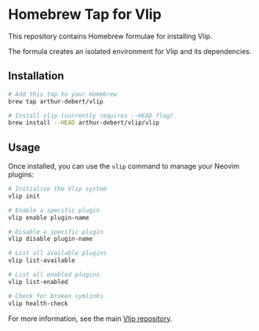 # Homebrew Tap for Vlip

This repository contains Homebrew formulae for installing Vlip.

The formula creates an isolated environment for Vlip and its dependencies.

## Installation

```bash
# Add this tap to your Homebrew
brew tap arthur-debert/vlip

# Install vlip (currently requires --HEAD flag)
brew install --HEAD arthur-debert/vlip/vlip
```

## Usage

Once installed, you can use the `vlip` command to manage your Neovim plugins:

```bash
# Initialize the Vlip system
vlip init

# Enable a specific plugin
vlip enable plugin-name

# Disable a specific plugin
vlip disable plugin-name

# List all available plugins
vlip list-available

# List all enabled plugins
vlip list-enabled

# Check for broken symlinks
vlip health-check
```

For more information, see the main
[Vlip repository](https://github.com/arthur-debert/vlip).
